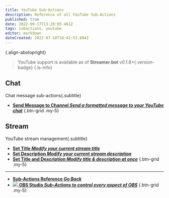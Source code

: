 ```yaml
---
title: YouTube Sub-Actions
description: Reference of all YouTube Sub-Actions
published: true
date: 2022-09-17T13:28:05.461Z
tags: subactions, youtube
editor: markdown
dateCreated: 2022-07-10T18:41:53.894Z
---
```


<i class="mdi mdi-youtube text--youtube"></i>{.align-abstopright}

> YouTube support is available as of **Streamer.bot** *v0.1.8+*{.version-badge}
{.is-info}

## Chat
Chat message sub-actions{.subtitle} 
- [<i class="mdi mdi-comment text--youtube"></i>**Send Message to Channel *Send a formatted message to your YouTube chat***](/en/Sub-Actions/YouTube/Send-Message-To-Channel)
{.btn-grid .my-5}
  
  
## Stream
YouTube stream management{.subtitle}
  
- [<i class="mdi mdi-format-title text--youtube"></i>**Set Title *Modify your current stream title***](/en/Sub-Actions/YouTube/Set-Title)
- [<i class="mdi mdi-text text--youtube"></i>**Set Description *Modify your current stream description***](/en/Sub-Actions/YouTube/Set-Description)
- [<i class="mdi mdi-text-box-multiple text--youtube"></i> **Set Title and Description *Modify title &amp; description at once***](/en/Sub-Actions/YouTube/Set-Title-Description)
{.btn-grid .my-5}

---

- [<i class="mdi mdi-chevron-left"></i>**Sub-Actions Reference *Go Back***](/en/Sub-Actions)
- [<img src="https://streamer.bot/img/integrations/obs.svg"/> **OBS Studio *Sub-Actions to control every aspect of OBS***](/en/Sub-Actions/OBS)
{.btn-grid .my-5}